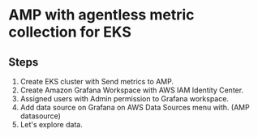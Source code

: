 # AMP with agentless metric collection for EKS

## Steps

1. Create EKS cluster with Send metrics to AMP.
1. Create Amazon Grafana Workspace with AWS IAM Identity Center.
1. Assigned users with Admin permission to Grafana workspace.
1. Add data source on Grafana on AWS Data Sources menu with. (AMP datasource)
1. Let's explore data.
